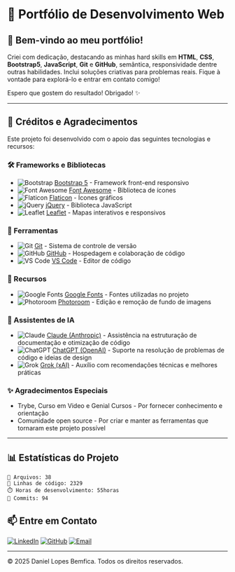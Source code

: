 # 📂 Portfólio de Desenvolvimento Web

## 👋 Bem-vindo ao meu portfólio!

Criei com dedicação, destacando as minhas hard skills em **HTML**, **CSS**, **Bootstrap5**, **JavaScript**, **Git** e **GitHub**, semântica, responsividade dentre outras habilidades. Inclui soluções criativas para problemas reais. Fique à vontade para explorá-lo e entrar em contato comigo!

Espero que gostem do resultado! Obrigado! ✨

---

## 🙏 Créditos e Agradecimentos

Este projeto foi desenvolvido com o apoio das seguintes tecnologias e recursos:

### 🛠️ Frameworks e Bibliotecas
* ![Bootstrap](https://img.shields.io/badge/-Bootstrap%205-7952B3?style=flat-square&logo=bootstrap&logoColor=white) [Bootstrap 5](https://getbootstrap.com/) - Framework front-end responsivo
* ![Font Awesome](https://img.shields.io/badge/-Font%20Awesome-339AF0?style=flat-square&logo=fontawesome&logoColor=white) [Font Awesome](https://fontawesome.com/) - Biblioteca de ícones
* ![Flaticon](https://img.shields.io/badge/-Flaticon-EAAA00?style=flat-square&logo=flaticon&logoColor=white) [Flaticon](https://www.flaticon.com/br/icones-gratis/desenvolvedor "Desenvolvedor ícones criados por Karacis - Flaticon") - Ícones gráficos
* ![jQuery](https://img.shields.io/badge/-jQuery-0769AD?style=flat-square&logo=jquery&logoColor=white) [jQuery](https://jquery.com/) - Biblioteca JavaScript
* ![Leaflet](https://img.shields.io/badge/-Leaflet-199900?style=flat-square&logo=leaflet&logoColor=white) [Leaflet](https://leafletjs.com/) - Mapas interativos e responsivos

### 🔧 Ferramentas
* ![Git](https://img.shields.io/badge/-Git-F05032?style=flat-square&logo=git&logoColor=white) [Git](https://git-scm.com/) - Sistema de controle de versão
* ![GitHub](https://img.shields.io/badge/-GitHub-181717?style=flat-square&logo=github&logoColor=white) [GitHub](https://github.com/) - Hospedagem e colaboração de código
* ![VS Code](https://img.shields.io/badge/-VS%20Code-007ACC?style=flat-square&logo=visualstudiocode&logoColor=white) [VS Code](https://code.visualstudio.com/) - Editor de código

### 🎨 Recursos
* ![Google Fonts](https://img.shields.io/badge/-Google%20Fonts-4285F4?style=flat-square&logo=googlefonts&logoColor=white) [Google Fonts](https://fonts.google.com/) - Fontes utilizadas no projeto
* ![Photoroom](https://img.shields.io/badge/-Photoroom-9C27B0?style=flat-square&logo=photoroom&logoColor=white) [Photoroom](https://www.photoroom.com/) - Edição e remoção de fundo de imagens



### 🤖 Assistentes de IA
* ![Claude](https://img.shields.io/badge/-Claude-7B68EE?style=flat-square&logo=anthropic&logoColor=white) [Claude (Anthropic)](https://www.anthropic.com/claude) - Assistência na estruturação de documentação e otimização de código
* ![ChatGPT](https://img.shields.io/badge/-ChatGPT-74AA9C?style=flat-square&logo=openai&logoColor=white) [ChatGPT (OpenAI)](https://chat.openai.com/) - Suporte na resolução de problemas de código e ideias de design
* ![Grok](https://img.shields.io/badge/-Grok-FF6B6B?style=flat-square&logo=xai&logoColor=white) [Grok (xAI)](https://grok.x.ai/) - Auxílio com recomendações técnicas e melhores práticas

### ✨ Agradecimentos Especiais
* Trybe, Curso em Video e Genial Cursos - Por fornecer conhecimento e orientação
* Comunidade open source - Por criar e manter as ferramentas que tornaram este projeto possível

---

## 📊 Estatísticas do Projeto

```
📁 Arquivos: 38
📝 Linhas de código: 2329
⏱️ Horas de desenvolvimento: 55horas
🔄 Commits: 94
```

## 📫 Entre em Contato

[![LinkedIn](https://img.shields.io/badge/-LinkedIn-0A66C2?style=for-the-badge&logo=linkedin&logoColor=white)](https://www.linkedin.com/in/daniel-lopes-bemfica-b3936125b/)
[![GitHub](https://img.shields.io/badge/-GitHub-181717?style=for-the-badge&logo=github&logoColor=white)](https://github.com/debem1972)
[![Email](https://img.shields.io/badge/-Email-EA4335?style=for-the-badge&logo=gmail&logoColor=white)](mailto:danielbemficadev@gmail.com)

---

© 2025 Daniel Lopes Bemfica. Todos os direitos reservados.

